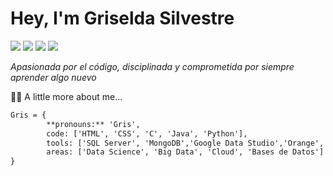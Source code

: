 # Hey, I'm Griselda Silvestre 

![](https://www.gifsanimados.org/data/media/50/flor-imagen-animada-0365.gif)
![](https://www.gifsanimados.org/data/media/50/flor-imagen-animada-0354.gif)
![](https://www.gifsanimados.org/data/media/50/flor-imagen-animada-0318.gif)
![](https://www.gifsanimados.org/data/media/50/flor-imagen-animada-0303.gif)


*Apasionada por el código, disciplinada y comprometida por siempre aprender algo nuevo*





:pouting_woman: A little more about me...
```diff
Gris = {
        **pronouns:** 'Gris',
        code: ['HTML', 'CSS', 'C', 'Java', 'Python'],
        tools: ['SQL Server', 'MongoDB','Google Data Studio','Orange', 'Excel Intermedio'],
        areas: ['Data Science', 'Big Data', 'Cloud', 'Bases de Datos']
}
```
<!---
Gris-95/Gris-95 is a ✨ special ✨ repository because its `README.md` (this file) appears on your GitHub profile.
You can click the Preview link to take a look at your changes.
--->
